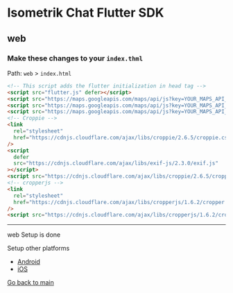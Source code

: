 # Isometrik Chat Flutter SDK

## web

### Make these changes to your `index.thml`

Path: `web` > `index.html`

```html
<!-- This script adds the flutter initialization in head tag -->
<script src="flutter.js" defer></script>
<script src="https://maps.googleapis.com/maps/api/js?key=YOUR_MAPS_API_KEY"></script>
<script src="https://maps.googleapis.com/maps/api/js?key=YOUR_MAPS_API_KEY&libraries=drawing"></script>
<script src="https://maps.googleapis.com/maps/api/js?key=YOUR_MAPS_API_KEY&libraries=drawing,visualization,places"></script>
<!-- Croppie -->
<link
  rel="stylesheet"
  href="https://cdnjs.cloudflare.com/ajax/libs/croppie/2.6.5/croppie.css"
/>
<script
  defer
  src="https://cdnjs.cloudflare.com/ajax/libs/exif-js/2.3.0/exif.js"
></script>
<script src="https://cdnjs.cloudflare.com/ajax/libs/croppie/2.6.5/croppie.min.js"></script>
<!-- cropperjs -->
<link
  rel="stylesheet"
  href="https://cdnjs.cloudflare.com/ajax/libs/cropperjs/1.6.2/cropper.css"
/>
<script src="https://cdnjs.cloudflare.com/ajax/libs/cropperjs/1.6.2/cropper.min.js"></script>
```

---

web Setup is done

Setup other platforms

- [Android](./README_android.md)
- [iOS](./README_ios.md)

[Go back to main](./README.md)
